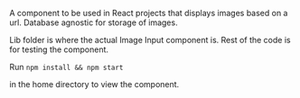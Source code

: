 A component to be used in React projects that displays images based on a url. Database agnostic for storage of images.

Lib folder is where the actual Image Input component is. Rest of the code is for testing the component.

Run
<code>npm install && npm start</code>

in the home directory to view the component.
